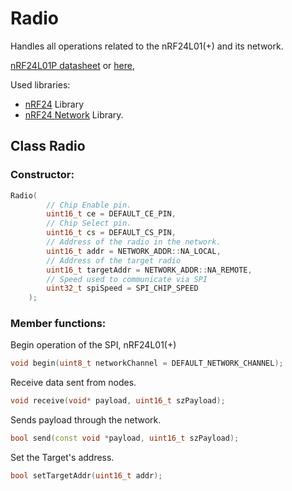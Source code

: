 # Radio

Handles all operations related to the nRF24L01(+) and its network.

[nRF24L01P datasheet](https://www.farnell.com/datasheets/2577975.pdf) or [here](https://www.farnell.com/datasheets/2577975.pdf),

Used libraries:

- [nRF24](https://github.com/nRF24/RF24) Library
- [nRF24 Network](https://github.com/nRF24/RF24Network) Library.

## Class Radio

### Constructor:

```c++
Radio(
        // Chip Enable pin.
        uint16_t ce = DEFAULT_CE_PIN,
        // Chip Select pin.
        uint16_t cs = DEFAULT_CS_PIN,
        // Address of the radio in the network.
        uint16_t addr = NETWORK_ADDR::NA_LOCAL,
        // Address of the target radio
        uint16_t targetAddr = NETWORK_ADDR::NA_REMOTE,
        // Speed used to communicate via SPI
        uint32_t spiSpeed = SPI_CHIP_SPEED
    );
```

### Member functions:

Begin operation of the SPI, nRF24L01(+)

```c++
void begin(uint8_t networkChannel = DEFAULT_NETWORK_CHANNEL);
```

Receive data sent from nodes.

```c++
void receive(void* payload, uint16_t szPayload);
```

Sends payload through the network.

```c++
bool send(const void *payload, uint16_t szPayload);
```

Set the Target's address.

```c++
bool setTargetAddr(uint16_t addr);
```
